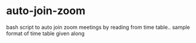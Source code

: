 # auto-join-zoom


bash script to auto join zoom meetings by reading from time table..
sample format of time table given along
